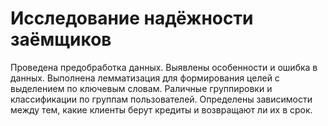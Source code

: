 # Исследование надёжности заёмщиков
Проведена предобработка данных.
Выявлены особенности и ошибка в данных.
Выполнена лемматизация для формирования целей с выделением по ключевым словам. 
Раличные группировки и классификации по группам пользователей.
Определены зависимости между тем, какие клиенты берут кредиты и возвращают ли их в срок.
